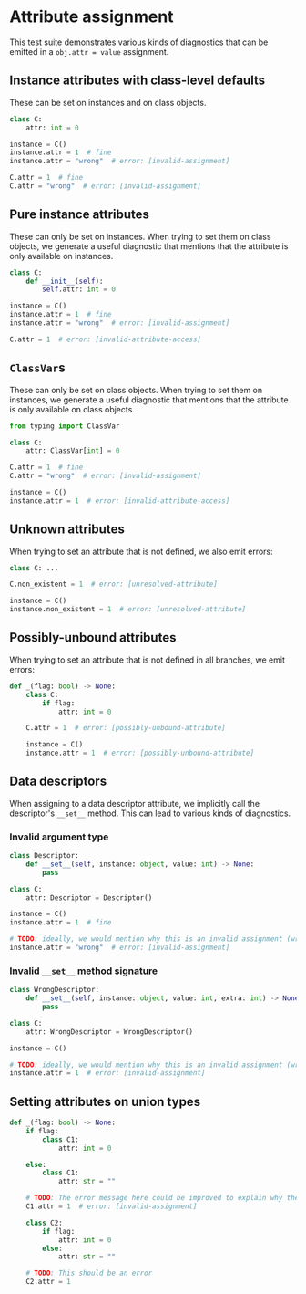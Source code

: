 # Attribute assignment

<!-- snapshot-diagnostics -->

This test suite demonstrates various kinds of diagnostics that can be emitted in a
`obj.attr = value` assignment.

## Instance attributes with class-level defaults

These can be set on instances and on class objects.

```py
class C:
    attr: int = 0

instance = C()
instance.attr = 1  # fine
instance.attr = "wrong"  # error: [invalid-assignment]

C.attr = 1  # fine
C.attr = "wrong"  # error: [invalid-assignment]
```

## Pure instance attributes

These can only be set on instances. When trying to set them on class objects, we generate a useful
diagnostic that mentions that the attribute is only available on instances.

```py
class C:
    def __init__(self):
        self.attr: int = 0

instance = C()
instance.attr = 1  # fine
instance.attr = "wrong"  # error: [invalid-assignment]

C.attr = 1  # error: [invalid-attribute-access]
```

## `ClassVar`s

These can only be set on class objects. When trying to set them on instances, we generate a useful
diagnostic that mentions that the attribute is only available on class objects.

```py
from typing import ClassVar

class C:
    attr: ClassVar[int] = 0

C.attr = 1  # fine
C.attr = "wrong"  # error: [invalid-assignment]

instance = C()
instance.attr = 1  # error: [invalid-attribute-access]
```

## Unknown attributes

When trying to set an attribute that is not defined, we also emit errors:

```py
class C: ...

C.non_existent = 1  # error: [unresolved-attribute]

instance = C()
instance.non_existent = 1  # error: [unresolved-attribute]
```

## Possibly-unbound attributes

When trying to set an attribute that is not defined in all branches, we emit errors:

```py
def _(flag: bool) -> None:
    class C:
        if flag:
            attr: int = 0

    C.attr = 1  # error: [possibly-unbound-attribute]

    instance = C()
    instance.attr = 1  # error: [possibly-unbound-attribute]
```

## Data descriptors

When assigning to a data descriptor attribute, we implicitly call the descriptor's `__set__` method.
This can lead to various kinds of diagnostics.

### Invalid argument type

```py
class Descriptor:
    def __set__(self, instance: object, value: int) -> None:
        pass

class C:
    attr: Descriptor = Descriptor()

instance = C()
instance.attr = 1  # fine

# TODO: ideally, we would mention why this is an invalid assignment (wrong argument type for `value` parameter)
instance.attr = "wrong"  # error: [invalid-assignment]
```

### Invalid `__set__` method signature

```py
class WrongDescriptor:
    def __set__(self, instance: object, value: int, extra: int) -> None:
        pass

class C:
    attr: WrongDescriptor = WrongDescriptor()

instance = C()

# TODO: ideally, we would mention why this is an invalid assignment (wrong number of arguments for `__set__`)
instance.attr = 1  # error: [invalid-assignment]
```

## Setting attributes on union types

```py
def _(flag: bool) -> None:
    if flag:
        class C1:
            attr: int = 0

    else:
        class C1:
            attr: str = ""

    # TODO: The error message here could be improved to explain why the assignment fails.
    C1.attr = 1  # error: [invalid-assignment]

    class C2:
        if flag:
            attr: int = 0
        else:
            attr: str = ""

    # TODO: This should be an error
    C2.attr = 1
```
